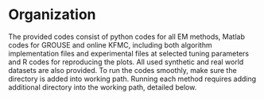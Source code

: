 # Organization
The provided codes consist of python codes for all EM methods, Matlab codes for GROUSE and online KFMC, including both algorithm implementation files and experimental files at selected tuning parameters and R codes for reproducing the plots.
All used synthetic and real world datasets are also provided.
To run the codes smoothly, make sure the directory is added into working path. Running each method requires adding additional directory into the working path, detailed below.

